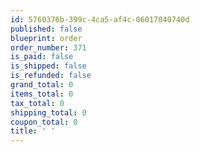 ```yaml
---
id: 5760376b-399c-4ca5-af4c-06017040740d
published: false
blueprint: order
order_number: 371
is_paid: false
is_shipped: false
is_refunded: false
grand_total: 0
items_total: 0
tax_total: 0
shipping_total: 0
coupon_total: 0
title: ' '
---
```

